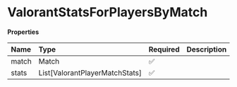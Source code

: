 # ValorantStatsForPlayersByMatch

**Properties**

| Name  | Type                           | Required | Description |
| :---- | :----------------------------- | :------- | :---------- |
| match | Match                          | ✅       |             |
| stats | List[ValorantPlayerMatchStats] | ✅       |             |
